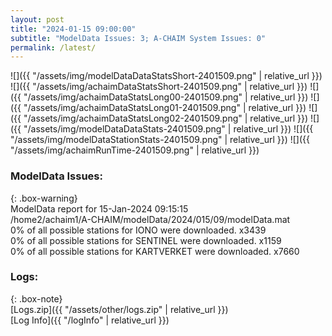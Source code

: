 ```yaml
---
layout: post
title: "2024-01-15 09:00:00"
subtitle: "ModelData Issues: 3; A-CHAIM System Issues: 0"
permalink: /latest/
---
```


![]({{ "/assets/img/modelDataDataStatsShort-2401509.png" | relative_url }})
![]({{ "/assets/img/achaimDataStatsShort-2401509.png" | relative_url }})
![]({{ "/assets/img/achaimDataStatsLong00-2401509.png" | relative_url }})
![]({{ "/assets/img/achaimDataStatsLong01-2401509.png" | relative_url }})
![]({{ "/assets/img/achaimDataStatsLong02-2401509.png" | relative_url }})
![]({{ "/assets/img/modelDataDataStats-2401509.png" | relative_url }})
![]({{ "/assets/img/modelDataStationStats-2401509.png" | relative_url }})
![]({{ "/assets/img/achaimRunTime-2401509.png" | relative_url }})


### ModelData Issues:  
  
{: .box-warning}  
 ModelData report for 15-Jan-2024 09:15:15   
 /home2/achaim1/A-CHAIM/modelData/2024/015/09/modelData.mat   
 0% of all possible stations for IONO were downloaded. x3439   
 0% of all possible stations for SENTINEL were downloaded. x1159   
 0% of all possible stations for KARTVERKET were downloaded. x7660   
  


### Logs:  
  
{: .box-note}  
[Logs.zip]({{ "/assets/other/logs.zip" | relative_url }})  
[Log Info]({{ "/logInfo" | relative_url }})  
